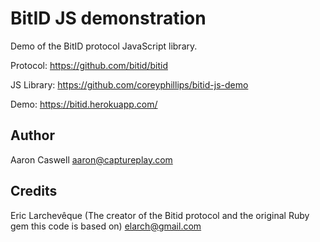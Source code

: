 # BitID JS demonstration

Demo of the BitID protocol JavaScript library.

Protocol: https://github.com/bitid/bitid

JS Library: https://github.com/coreyphillips/bitid-js-demo

Demo: https://bitid.herokuapp.com/

## Author
Aaron Caswell
aaron@captureplay.com

## Credits
Eric Larchevêque (The creator of the Bitid protocol and the original Ruby gem this code is based on)
elarch@gmail.com
